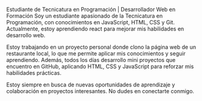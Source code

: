 Estudiante de Tecnicatura en Programación | Desarrollador Web en Formación
Soy un estudiante apasionado de la Tecnicatura en Programación, con conocimientos en JavaScript, HTML, CSS y Git. Actualmente, estoy aprendiendo react para mejorar mis habilidades en desarrollo web.

Estoy trabajando en un proyecto personal donde clono la página web de un restaurante local, lo que me permite aplicar mis conocimientos y seguir aprendiendo. Además, todos los días desarrollo mini proyectos que encuentro en GitHub, aplicando HTML, CSS y JavaScript para reforzar mis habilidades prácticas.

Estoy siempre en busca de nuevas oportunidades de aprendizaje y colaboración en proyectos interesantes. No dudes en conectarte conmigo.
